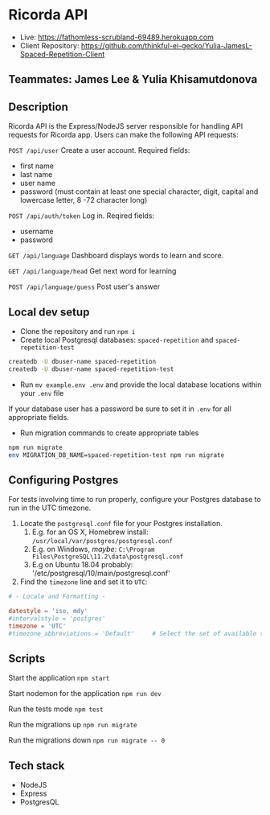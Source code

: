 # Ricorda API
- Live: https://fathomless-scrubland-69489.herokuapp.com
- Client Repository: https://github.com/thinkful-ei-gecko/Yulia-JamesL-Spaced-Repetition-Client

## Teammates: James Lee & Yulia Khisamutdonova

## Description
Ricorda API is the Express/NodeJS server responsible for handling API requests for Ricorda app. Users can make the following API requests:


`POST /api/user`  Create a user account. Required fields:
  - first name
  - last name
  - user name
  - password (must contain at least one special character, digit, capital and lowercase letter, 8 -72 character long)

`POST /api/auth/token` Log in. Reqired fields:
 - username
 - password

`GET /api/language` Dashboard displays words to learn and score.

`GET /api/language/head` Get next word for learning

`POST /api/language/guess` Post user's answer

## Local dev setup
- Clone the repository and run `npm i`
- Create local Postgresql databases: `spaced-repetition` and `spaced-repetition-test`

```bash
createdb -U dbuser-name spaced-repetition
createdb -U dbuser-name spaced-repetition-test
```
- Run `mv example.env .env` and provide the local database locations within your `.env` file

If your database user has a password be sure to set it in `.env` for all appropriate fields.

- Run migration commands to create appropriate tables

```bash
npm run migrate
env MIGRATION_DB_NAME=spaced-repetition-test npm run migrate
```

## Configuring Postgres

For tests involving time to run properly, configure your Postgres database to run in the UTC timezone.

1. Locate the `postgresql.conf` file for your Postgres installation.
   1. E.g. for an OS X, Homebrew install: `/usr/local/var/postgres/postgresql.conf`
   2. E.g. on Windows, _maybe_: `C:\Program Files\PostgreSQL\11.2\data\postgresql.conf`
   3. E.g  on Ubuntu 18.04 probably: '/etc/postgresql/10/main/postgresql.conf'
2. Find the `timezone` line and set it to `UTC`:

```conf
# - Locale and Formatting -

datestyle = 'iso, mdy'
#intervalstyle = 'postgres'
timezone = 'UTC'
#timezone_abbreviations = 'Default'     # Select the set of available time zone
```

## Scripts

Start the application `npm start`

Start nodemon for the application `npm run dev`

Run the tests mode `npm test`

Run the migrations up `npm run migrate`

Run the migrations down `npm run migrate -- 0`

## Tech stack
- NodeJS
- Express
- PostgresQL
